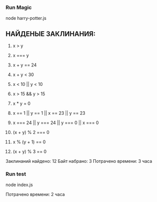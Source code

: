 ### Run Magic
node harry-potter.js

## НАЙДЕНЫЕ ЗАКЛИНАНИЯ:

1. x > y
2. x === y
3. x + y == 24
4. x + y < 30

6. x < 10 || y < 10
7. x > 15 && y > 15
8. x * y = 0
11. x == 1 || y == 1 || x == 23 || y == 23

19. x === 24 || y === 24 || y === 0 || x === 0
20. (x + y) % 2 === 0
21. x % (y + 1) == 0
22. (x + y) % 3 == 0

Заклинаний найдено: 12
Байт набрано: 3
Потрачено времени: 3 часа


### Run test
node index.js

Потрачено времени: 2 часа